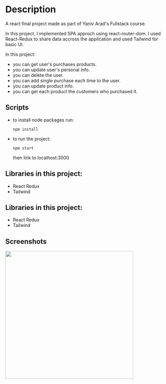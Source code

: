 
# Description

A react final project made as part of Yaniv Arad's Fullstack course.

In this project, I implemented SPA approch using react-router-dom.
I used React-Redux to share data accross the application and used
Tailwind for basic UI.


In this project:
- you can get user's purchases products.
- you can update user's personal info.
- you can delete the user.
- you can add single purchase each time to the user.
- you can update product info.
- you can get each product the customers who purchased it.


## Scripts

- to install node packages run:

    ```
    npm install
    ```
- to run the project:
    ```
    npm start
    ```
    then link to localhost:3000
## Libraries in this project:
- React Redux
- Tailwind


## Libraries in this project:
- React Redux
- Tailwind


## Screenshots
<img src="/public/gifs/Main.gif" width="400"/>




